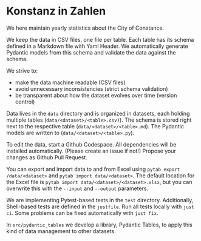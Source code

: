# Konstanz in Zahlen

We here maintain yearly statistics about the City of Constance.

We keep the data in CSV files, one file per table. Each table has its
schema defined in a Markdown file with Yaml Header. We automatically
generate Pydantic models from this schema and validate the data against
the schema.

We strive to:
- make the data machine readable (CSV files)
- avoid unnecessary inconsistencies (strict schema validation)
- be transparent about how the dataset evolves over time (version control)

Data lives in the `data` directory and is organized in datasets, each
holding multiple tables (`data/<dataset>/<table>.csv)`). The schema is
stored right next to the respective table (`data/<dataset>/<table>.md`).
The Pydantic models are written to (`data/<dataset>/<table>.py`).

To edit the data, start a Github Codespace. All dependencies will be
installed automatically. (Please create an issue if not!) Propose your
changes as Github Pull Request.

You can export and import data to and from Excel using `pytab export
/data/<dataset>` and `pytab import data/<dataset>`. The default location
for the Excel file is `pytab import data/<dataset>/<dataset>.xlsx`, but
you can overwrite this with the `--input` and `--output` parameters.

We are implementing Pytest-based tests in the `test` directory.
Additionally, Shell-based tests are defined in the `justfile`. Run all
tests locally with `just ci`. Some problems can be fixed automatically
with `just fix`.

In `src/pydantic_tables` we develop a library, Pydantic Tables, to apply
this kind of data management to other datasets.
